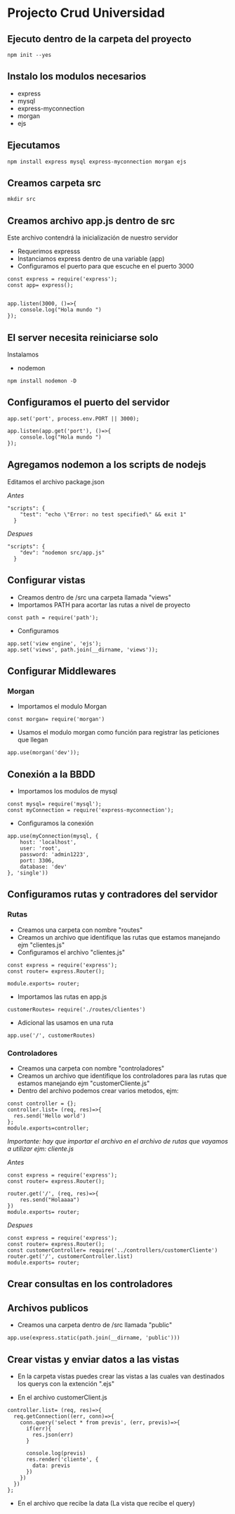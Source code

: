# Projecto Crud Universidad


## Ejecuto dentro de la carpeta del proyecto

`npm init --yes`

## Instalo los modulos necesarios

- express
- mysql
- express-myconnection
- morgan
- ejs

## Ejecutamos

`npm install express mysql express-myconnection morgan ejs `

## Creamos carpeta src

`mkdir src`

## Creamos archivo app.js dentro de src

Este archivo contendrá la inicialización de nuestro servidor

- Requerimos expresss
- Instanciamos express dentro de una variable (app)
- Configuramos el puerto para que escuche en el puerto 3000

```
const express = require('express');
const app= express();


app.listen(3000, ()=>{
    console.log("Hola mundo ")
});
``` 


## El server necesita reiniciarse solo
Instalamos
- nodemon

`npm install nodemon -D`


## Configuramos el puerto del servidor

```
app.set('port', process.env.PORT || 3000);

app.listen(app.get('port'), ()=>{
    console.log("Hola mundo ")
});
```

## Agregamos nodemon a los scripts de nodejs

Editamos el archivo package.json

*Antes*
```
"scripts": {
    "test": "echo \"Error: no test specified\" && exit 1"
  }
```

*Despues*

```
"scripts": {
    "dev": "nodemon src/app.js"
  }
```

## Configurar vistas

- Creamos dentro de /src una carpeta llamada "views"
- Importamos PATH para acortar las rutas a nivel de proyecto

 `const path = require('path');`
- Configuramos

```
app.set('view engine', 'ejs');
app.set('views', path.join(__dirname, 'views'));
```


## Configurar Middlewares

### Morgan

- Importamos el modulo Morgan 

`const morgan= require('morgan')`

- Usamos el modulo morgan como función para registrar las peticiones que llegan

`app.use(morgan('dev'));`

## Conexión a la BBDD

- Importamos los modulos de mysql
 ```
const mysql= require('mysql');
const myConnection = require('express-myconnection');
 ```
- Configuramos la conexión

```
app.use(myConnection(mysql, {
    host: 'localhost',
    user: 'root',
    password: 'admin1223',
    port: 3306,
    database: 'dev'
}, 'single'))
```



## Configuramos rutas y contradores del servidor

### Rutas

- Creamos una carpeta con nombre "routes"
- Creamos un archivo que identifique las rutas que estamos manejando ejm "clientes.js"
- Configuramos el archivo "clientes.js"
 ```
const express = require('express');
const router= express.Router();

module.exports= router;
```
- Importamos las rutas en app.js

`customerRoutes= require('./routes/clientes')`

- Adicional las usamos en una ruta

`app.use('/', customerRoutes)`




### Controladores
- Creamos una carpeta con nombre "controladores"
- Creamos un archivo que identifique los controladores para las rutas que estamos manejando ejm "customerCliente.js"
- Dentro del archivo podemos crear varios metodos, ejm:
```
const controller = {};
controller.list= (req, res)=>{
  res.send('Hello world')
};
module.exports=controller;
```
*Importante: hay que importar el archivo en el archivo de rutas que vayamos a utilizar ejm: cliente.js*

*Antes*
```
const express = require('express');
const router= express.Router();

router.get('/', (req, res)=>{
    res.send("Holaaaa")
})
module.exports= router;
```


*Despues*
```
const express = require('express');
const router= express.Router();
const customerController= require('../controllers/customerCliente')
router.get('/', customerController.list)
module.exports= router;
```

## Crear consultas en los controladores



## Archivos publicos

- Creamos una carpeta dentro de /src llamada "public"

`app.use(express.static(path.join(__dirname, 'public')))`



## Crear vistas y enviar datos a las vistas

- En la carpeta vistas puedes crear las vistas a las cuales van destinados los querys con la extención ".ejs"

- En el archivo customerClient.js 

```
controller.list= (req, res)=>{
  req.getConnection((err, conn)=>{
    conn.query('select * from previs', (err, previs)=>{
      if(err){
        res.json(err)
      }

      console.log(previs)
      res.render('cliente', {
        data: previs
      })
    })
  })
};
```

- En el archivo que recibe la data (La vista que recibe el query)
